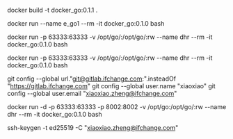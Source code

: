 
docker build -t docker_go:0.1.1 .

docker run --name e_go1 --rm -it docker_go:0.1.0 bash

docker run -p 63333:63333 -v /opt/go/:/opt/go/:rw --name dhr --rm -it docker_go:0.1.0 bash

docker run -p 63333:63333 -v /opt/go/:/opt/go/:rw --name dhr --rm -it docker_go:0.1.0 bash



git config --global url."git@gitlab.ifchange.com:".insteadOf "https://gitlab.ifchange.com"
git config --global user.name "xiaoxiao"
git config --global user.email "xiaoxiao.zheng@ifchange.com"

docker run -d -p 63333:63333 -p 8002:8002 -v /opt/go:/opt/go/:rw --name dhr --rm -it docker_go:0.1.0 bash


ssh-keygen -t ed25519 -C "xiaoxiao.zheng@ifchange.com"